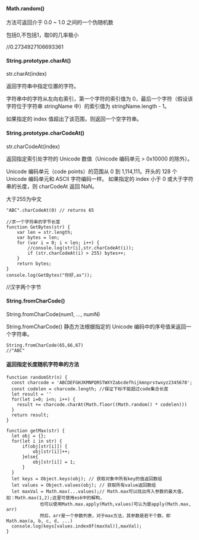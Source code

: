 #### Math.random() 

方法可返回介于 0.0 ~ 1.0 之间的一个伪随机数

包括0,不包括1，取0的几率极小

//0.2734927106693361

#### String.prototype.charAt()

str.charAt(index)

 返回字符串中指定位置的字符。

 字符串中的字符从左向右索引，第一个字符的索引值为 0，最后一个字符（假设该字符位于字符串 stringName 中）的索引值为 stringName.length - 1。

如果指定的 index 值超出了该范围，则返回一个空字符串。

#### String.prototype.charCodeAt()

str.charCodeAt(index)

返回指定索引处字符的 Unicode 数值（Unicode 编码单元 > 0x10000 的除外）。

Unicode 编码单元（code points）的范围从 0 到 1,114,111。开头的 128 个 Unicode 编码单元和 ASCII 字符编码一样。
如果指定的 index 小于 0 或大于字符串的长度，则 charCodeAt 返回 NaN。

大于255为中文

	"ABC".charCodeAt(0) // returns 65

	//求一个字符串的字节长度
	function GetBytes(str) {
	    var len = str.length;
	    var bytes = len;
	    for (var i = 0; i < len; i++) {
	        //console.log(str[i],str.charCodeAt(i));
	        if (str.charCodeAt(i) > 255) bytes++;
	    }
	    return bytes;
	}
	console.log(GetBytes("你好,as"));

//汉字两个字节

#### String.fromCharCode()

String.fromCharCode(num1, ..., numN)

String.fromCharCode() 静态方法根据指定的 Unicode 编码中的序号值来返回一个字符串。

	String.fromCharCode(65,66,67)
	//"ABC"


#### 返回指定长度随机字符串的方法

	function randomStr(n) {
	  const charcode = 'ABCDEFGHJKMNPQRSTWXYZabcdefhijkmnprstwxyz2345678';
	  const codelen = charcode.length; //保证下标不能超过code集合长度
	  let result = ''
	  for(let i=0; i<n; i++) {
	    result += charcode.charAt(Math.floor((Math.random() * codelen)))
	  }
	  return result;
	}

	function getMax(str) {
	  let obj = {};
	  for(let i in str) {
	      if(obj[str[i]]) {
	          obj[str[i]]++;
	      }else{
	          obj[str[i]] = 1;
	      }
	  }
	  let keys = Object.keys(obj); // 获取对象中所有key的值返回数组
	  let values = Object.values(obj); // 获取所有value返回数组
	  let maxVal = Math.max(...values);// Math.max可以找出传入参数的最大值，如：Math.max(1,2);这里可使用es6中的解构，
	　　　　　　　 也可以使用Math.max.apply(Math,values)可认为是apply(Math.max, arr)
	　　　　　　　 然后，arr是一个参数列表，对于max方法，其参数是若干个数，即Math.max(a, b, c, d, ...)
	  console.log(keys[values.indexOf(maxVal)],maxVal);
	}